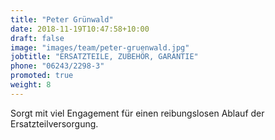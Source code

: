 ```yaml
---
title: "Peter Grünwald"
date: 2018-11-19T10:47:58+10:00
draft: false
image: "images/team/peter-gruenwald.jpg"
jobtitle: "ERSATZTEILE, ZUBEHÖR, GARANTIE"
phone: "06243/2298-3"
promoted: true
weight: 8
---
```


Sorgt mit viel Engagement für einen reibungslosen Ablauf der Ersatzteilversorgung.
